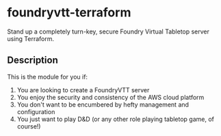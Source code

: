 # foundryvtt-terraform

Stand up a completely turn-key, secure Foundry Virtual Tabletop server using Terraform.

## Description

This is the module for you if:
1. You are looking to create a FoundryVTT server
2. You enjoy the security and consistency of the AWS cloud platform
3. You don't want to be encumbered by hefty management and configuration
4. You just want to play D&D (or any other role playing tabletop game, of course!)